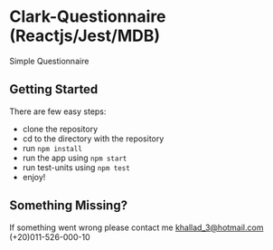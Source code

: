 # Clark-Questionnaire (Reactjs/Jest/MDB)
Simple Questionnaire 

## Getting Started
There are few easy steps:
- clone the repository
- cd to the directory with the repository
- run `npm install` 
- run the app using `npm start`
- run test-units using `npm test`
- enjoy!

## Something Missing?
If something went wrong please contact me 
khallad_3@hotmail.com
(+20)011-526-000-10 

